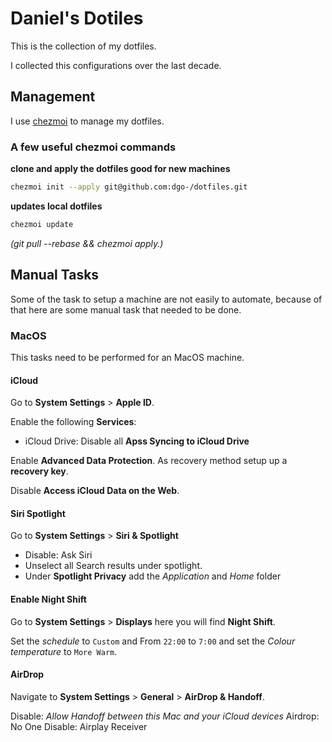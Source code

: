 # Daniel's Dotiles

This is the collection of my dotfiles.

I collected this configurations over the last decade.

## Management

I use [chezmoi](https://www.chezmoi.io/) to manage my dotfiles.

### A few useful chezmoi commands

**clone and apply the dotfiles good for new machines**

```bash
chezmoi init --apply git@github.com:dgo-/dotfiles.git
```

**updates local dotfiles**

```bash
chezmoi update
```

*(git pull --rebase && chezmoi apply.)*

## Manual Tasks

Some of the task to setup a machine are not easily to automate,
because of that here are some manual task that needed to be done.

### MacOS

This tasks need to be performed for an MacOS machine.

#### iCloud

Go to **System Settings** > **Apple ID**.

Enable the following **Services**:

* iCloud Drive: Disable all **Apss Syncing to iCloud Drive**

Enable **Advanced Data Protection**. As recovery method setup up a
**recovery key**.

Disable **Access iCloud Data on the Web**.

#### Siri Spotlight

Go to **System Settings** > **Siri & Spotlight**

* Disable: Ask Siri
* Unselect all Search results under spotlight. 
* Under **Spotlight Privacy** add the *Application* and *Home* folder

#### Enable Night Shift

Go to **System Settings** > **Displays** here you will find **Night Shift**.

Set the *schedule* to `Custom` and From `22:00` to `7:00` and set the
*Colour temperature* to `More Warm`.

#### AirDrop

Navigate to **System Settings** > **General** > **AirDrop & Handoff**.

Disable: *Allow Handoff between this Mac and your iCloud devices*
Airdrop: No One
Disable: Airplay Receiver
